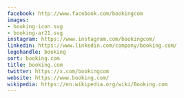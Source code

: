 ```yaml
---
facebook: http://www.facebook.com/bookingcom
images:
- booking-icon.svg
- booking-ar21.svg
instagram: https://www.instagram.com/bookingcom/
linkedin: https://www.linkedin.com/company/booking.com/
logohandle: booking
sort: booking.com
title: booking.com
twitter: https://x.com/bookingcom
website: https://www.booking.com/
wikipedia: https://en.wikipedia.org/wiki/Booking.com
---
```

